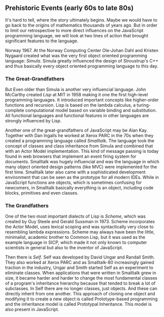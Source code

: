 ## Prehistoric Events (early 60s to late 80s)

It's hard to tell, where the story ultimately begins. Maybe we would have to go back to the origins of mathematics thousands of years ago. But in order to limit our retrospective to more direct influences on the JavaScript programming language, we will look at two lines of action that brought significant features to the language.

Norway 1967. At the Norway Computing Center Ole-Johan Dahl and Kristen Nygaard created what was the very first object oriented programming language: *Simula*. Simula greatly influenced the design of Stroustrup's C++ and thus basically every object oriented programming language to this day.

### The Great-Grandfathers
But Even older than Simula is another very influencial language. John McCarthy created *Lisp* at MIT in 1958 making it one the first high-level programming languages. It introduced important concepts like higher-order functions and recursion. Lisp is based on the lambda calculus, a turing-complete computational model based on variable binding and substitution. All functional languages and functional features in other languages are strongly influenced by Lisp.

Another one of the great-grandfathers of JavaScript may be Alan Kay. Together with Dan Ingalls he worked at Xerox PARC in the 70s when they created a programming language called *Smalltalk*. The language took the concept of classes and class inheritance from Simula and combined that with an Actor Model implementation. This kind of message passing is today found in web browsers that implement an event firing system for documents. Smalltalk was hugely influencial and was the language in which many object oriented design patterns (like MVC) were implemented for the first time. Smalltalk later also came with a sophisticated development environment that can be seen as the prototype for all modern IDEs. While in JavaScript functions are objects, which is sometimes confusing for newcomers, in Smalltalk basically everything is an object, including code blocks, primitives and even classes.

### The Grandfathers
One of the two most important dialects of Lisp is *Scheme*, which was created by Guy Steele and Gerald Sussman in 1973. Scheme incorporates the Actor Model, uses lexical scoping and was syntactically very close to resembling lambda expressions. Scheme may always have been the little, minimalist, academic brother to Common Lisp, but it was used as the example language in SICP, which made it not only known to computer scientists in general but also to the inventor of JavaScript.

Then there is *Self*. Self was developed by David Ungar and Randall Smith. They also worked at Xerox PARC and as Smalltalk-80 increasingly gained traction in the industry, Ungar and Smith started Self as an experiment to eliminate classes. When applications that were written in Smalltalk grew in size, it became harder and harder to change the most fundamental classes of a program's inheritance hierarchy because that tended to break a lot of subclasses. In Self there are no longer classes, just objects. And these can directly inherit from one another. This approach of cloning one object and modifying it to create a new object is called Prototype-based programming and the inheritance model is called Prototypal Inheritance. This model is also present in JavaScript.